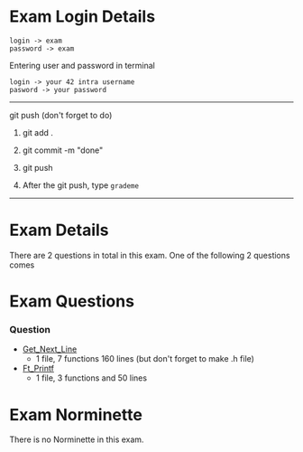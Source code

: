 # Exam Login Details

    login -> exam
    password -> exam

Entering user and password in terminal

    login -> your 42 intra username
    pasword -> your password
------------------------------------

git push (don't forget to do)

1. git add .

2. git commit -m "done"

3. git push

4. After the git push, type `grademe`
-----------------------------------

# Exam Details

There are 2 questions in total in this exam. One of the following 2 questions comes

# Exam Questions

### Question

- [Get_Next_Line](https://github.com/farukdll/Exam_03/blob/main/get_next_line/get_next_line.c)
  - 1 file, 7 functions 160 lines (but don't forget to make .h file)
- [Ft_Printf](https://github.com/farukdll/Exam_03/blob/main/ft_printf/ft_printf.c) 
  - 1 file, 3 functions and 50 lines

# Exam Norminette

There is no Norminette in this exam. 
